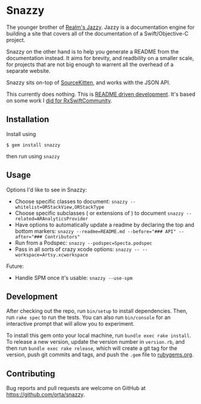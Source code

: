# Snazzy

The younger brother of [Realm's Jazzy](https://github.com/realm/jazzy). Jazzy is a documentation engine for building a site that covers all of the documentation of a Swift/Objective-C project.

Snazzy on the other hand is to help you generate a README from the documentation instead. It aims for brevity, and readbility on a smaller scale, for projects that are not big enough to warrent all the overhead of a separate website.

Snazzy sits on-top of [SourceKitten](https://github.com/jpsim/SourceKitten), and works with the JSON API.

This currently does nothing. This is [README driven development](http://tom.preston-werner.com/2010/08/23/readme-driven-development.html). It's based on some work I [did for RxSwiftCommunity](https://github.com/RxSwiftCommunity/RxSwiftExt/issues/39).

## Installation

Install using

    $ gem install snazzy

then run using `snazzy`

## Usage

Options I'd like to see in Snazzy:

* Choose specific classes to document: `snazzy --whitelist=ORStackView,ORStackType`
* Choose specific subclasses ( or extensions of ) to document `snazzy --related=ARAnalyticsProvider`
* Have options to automatically update a readme by declaring the top and bottom markers: `snazzy --readme=README.md --before="### API" --after="### Contributors"`
* Run from a Podspec: `snazzy --podspec=Specta.podspec`
* Pass in all sorts of crazy xcode options: `snazzy -- --workspace=Artsy.xcworkspace`

Future:

* Handle SPM once it's usable: `snazzy --use-spm`

## Development

After checking out the repo, run `bin/setup` to install dependencies. Then, run `rake spec` to run the tests. You can also run `bin/console` for an interactive prompt that will allow you to experiment.

To install this gem onto your local machine, run `bundle exec rake install`. To release a new version, update the version number in `version.rb`, and then run `bundle exec rake release`, which will create a git tag for the version, push git commits and tags, and push the `.gem` file to [rubygems.org](https://rubygems.org).

## Contributing

Bug reports and pull requests are welcome on GitHub at https://github.com/orta/snazzy.

